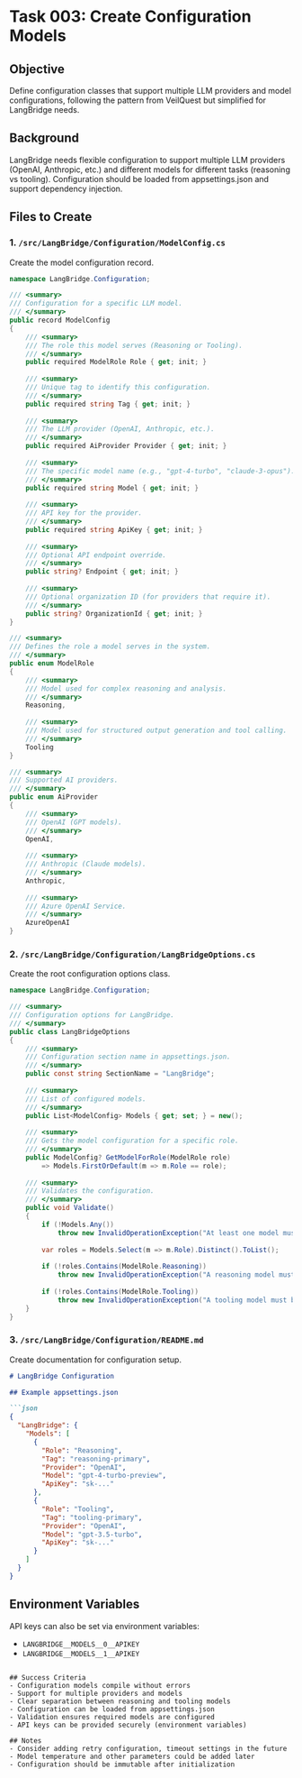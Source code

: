 # Task 003: Create Configuration Models

## Objective
Define configuration classes that support multiple LLM providers and model configurations, following the pattern from VeilQuest but simplified for LangBridge needs.

## Background
LangBridge needs flexible configuration to support multiple LLM providers (OpenAI, Anthropic, etc.) and different models for different tasks (reasoning vs tooling). Configuration should be loaded from appsettings.json and support dependency injection.

## Files to Create

### 1. `/src/LangBridge/Configuration/ModelConfig.cs`
Create the model configuration record.

```csharp
namespace LangBridge.Configuration;

/// <summary>
/// Configuration for a specific LLM model.
/// </summary>
public record ModelConfig
{
    /// <summary>
    /// The role this model serves (Reasoning or Tooling).
    /// </summary>
    public required ModelRole Role { get; init; }
    
    /// <summary>
    /// Unique tag to identify this configuration.
    /// </summary>
    public required string Tag { get; init; }
    
    /// <summary>
    /// The LLM provider (OpenAI, Anthropic, etc.).
    /// </summary>
    public required AiProvider Provider { get; init; }
    
    /// <summary>
    /// The specific model name (e.g., "gpt-4-turbo", "claude-3-opus").
    /// </summary>
    public required string Model { get; init; }
    
    /// <summary>
    /// API key for the provider.
    /// </summary>
    public required string ApiKey { get; init; }
    
    /// <summary>
    /// Optional API endpoint override.
    /// </summary>
    public string? Endpoint { get; init; }
    
    /// <summary>
    /// Optional organization ID (for providers that require it).
    /// </summary>
    public string? OrganizationId { get; init; }
}

/// <summary>
/// Defines the role a model serves in the system.
/// </summary>
public enum ModelRole
{
    /// <summary>
    /// Model used for complex reasoning and analysis.
    /// </summary>
    Reasoning,
    
    /// <summary>
    /// Model used for structured output generation and tool calling.
    /// </summary>
    Tooling
}

/// <summary>
/// Supported AI providers.
/// </summary>
public enum AiProvider
{
    /// <summary>
    /// OpenAI (GPT models).
    /// </summary>
    OpenAI,
    
    /// <summary>
    /// Anthropic (Claude models).
    /// </summary>
    Anthropic,
    
    /// <summary>
    /// Azure OpenAI Service.
    /// </summary>
    AzureOpenAI
}
```

### 2. `/src/LangBridge/Configuration/LangBridgeOptions.cs`
Create the root configuration options class.

```csharp
namespace LangBridge.Configuration;

/// <summary>
/// Configuration options for LangBridge.
/// </summary>
public class LangBridgeOptions
{
    /// <summary>
    /// Configuration section name in appsettings.json.
    /// </summary>
    public const string SectionName = "LangBridge";
    
    /// <summary>
    /// List of configured models.
    /// </summary>
    public List<ModelConfig> Models { get; set; } = new();
    
    /// <summary>
    /// Gets the model configuration for a specific role.
    /// </summary>
    public ModelConfig? GetModelForRole(ModelRole role)
        => Models.FirstOrDefault(m => m.Role == role);
    
    /// <summary>
    /// Validates the configuration.
    /// </summary>
    public void Validate()
    {
        if (!Models.Any())
            throw new InvalidOperationException("At least one model must be configured");
            
        var roles = Models.Select(m => m.Role).Distinct().ToList();
        
        if (!roles.Contains(ModelRole.Reasoning))
            throw new InvalidOperationException("A reasoning model must be configured");
            
        if (!roles.Contains(ModelRole.Tooling))
            throw new InvalidOperationException("A tooling model must be configured");
    }
}
```

### 3. `/src/LangBridge/Configuration/README.md`
Create documentation for configuration setup.

```markdown
# LangBridge Configuration

## Example appsettings.json

```json
{
  "LangBridge": {
    "Models": [
      {
        "Role": "Reasoning",
        "Tag": "reasoning-primary",
        "Provider": "OpenAI",
        "Model": "gpt-4-turbo-preview",
        "ApiKey": "sk-..."
      },
      {
        "Role": "Tooling",
        "Tag": "tooling-primary",
        "Provider": "OpenAI",
        "Model": "gpt-3.5-turbo",
        "ApiKey": "sk-..."
      }
    ]
  }
}
```

## Environment Variables

API keys can also be set via environment variables:
- `LANGBRIDGE__MODELS__0__APIKEY`
- `LANGBRIDGE__MODELS__1__APIKEY`
```

## Success Criteria
- Configuration models compile without errors
- Support for multiple providers and models
- Clear separation between reasoning and tooling models
- Configuration can be loaded from appsettings.json
- Validation ensures required models are configured
- API keys can be provided securely (environment variables)

## Notes
- Consider adding retry configuration, timeout settings in the future
- Model temperature and other parameters could be added later
- Configuration should be immutable after initialization